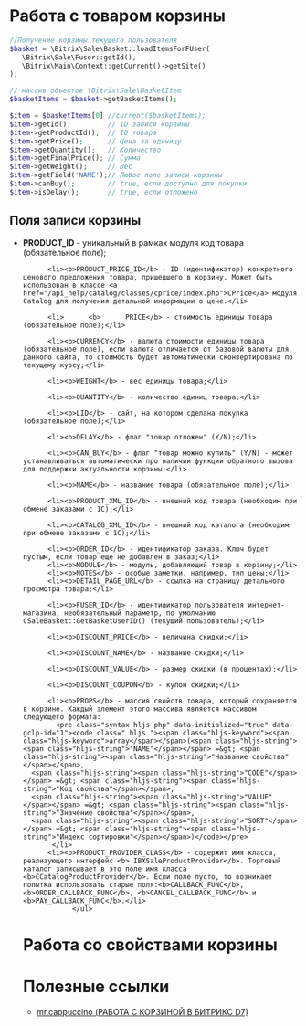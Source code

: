 # Работа с товаром корзины
```php
//Получение корзины текущего пользователя
$basket = \Bitrix\Sale\Basket::loadItemsForFUser(
   \Bitrix\Sale\Fuser::getId(),
   \Bitrix\Main\Context::getCurrent()->getSite()
);

// массив объектов \Bitrix\Sale\BasketItem
$basketItems = $basket->getBasketItems(); 

$item = $basketItems[0] //current($basketItems);
$item->getId();         // ID записи корзины
$item->getProductId();  // ID товара
$item->getPrice();      // Цена за единицу
$item->getQuantity();   // Количество
$item->getFinalPrice(); // Сумма
$item->getWeight();     // Вес
$item->getField('NAME');// Любое поле записи корзины
$item->canBuy();        // true, если доступно для покупки
$item->isDelay();       // true, если отложено
```

## Поля записи корзины
<ul> 			 
          <li><b>PRODUCT_ID</b> - уникальный в рамках модуля код товара (обязательное поле);</li>
         			 
          <li><b>PRODUCT_PRICE_ID</b> - ID (идентификатор) конкретного ценового предложения товара, пришедшего в корзину. Может быть использован в классе <a href="/api_help/catalog/classes/cprice/index.php">CPrice</a> модуля Catalog для получения детальной информации о цене.</li>
         			 
          <li> 		<b> 	 PRICE</b> - стоимость единицы товара (обязательное поле);</li>
         			 
          <li><b>CURRENCY</b> - валюта стоимости единицы товара (обязательное поле), если валюта отличается от базовой валюты для данного сайта, то стоимость будет автоматически сконвертирована по текущему курсу;</li>
         			 
          <li><b>WEIGHT</b> - вес единицы товара;</li>
         			 
          <li><b>QUANTITY</b> - количество единиц товара;</li>
         			 
          <li><b>LID</b> - сайт, на котором сделана покупка (обязательное поле);</li>
         			 
          <li><b>DELAY</b> - флаг "товар отложен" (Y/N);</li>
         			 
          <li><b>CAN_BUY</b> - флаг "товар можно купить" (Y/N) - может устанавливаться автоматически про наличии функции обратного вызова для поддержки актуальности корзины;</li>
         			 
          <li><b>NAME</b> - название товара (обязательное поле);</li>

          <li><b>PRODUCT_XML_ID</b> - внешний код товара (необходим при обмене заказами с 1С);</li>

          <li><b>CATALOG_XML_ID</b> - внешний код каталога (необходим при обмене заказами с 1С);</li>

          <li><b>ORDER_ID</b> - идентификатор заказа. Ключ будет пустым, если товар еще не добавлен в заказ;</li>
          <li><b>MODULE</b> - модуль, добавляющий товар в корзину;</li>
          <li><b>NOTES</b> - особые заметки, например, тип цены;</li>
          <li><b>DETAIL_PAGE_URL</b> - ссылка на страницу детального просмотра товара;</li>

          <li><b>FUSER_ID</b> - идентификатор пользователя интернет-магазина, необязательный параметр, по умолчанию CSaleBasket::GetBasketUserID() (текущий пользователь);</li>
         			 
          <li><b>DISCOUNT_PRICE</b> - величина скидки;</li>

          <li><b>DISCOUNT_NAME</b> - название скидки;</li>

          <li><b>DISCOUNT_VALUE</b> - размер скидки (в процентах);</li>

          <li><b>DISCOUNT_COUPON</b> - купон скидки;</li>

          <li><b>PROPS</b> - массив свойств товара, который сохраняется в корзине. Каждый элемент этого массива является массивом следующего формата: 		 
            <pre class="syntax hljs php" data-initialized="true" data-gclp-id="1"><code class=" hljs "><span class="hljs-keyword"><span class="hljs-keyword">array</span></span>(<span class="hljs-string"><span class="hljs-string">"NAME"</span></span> =&gt; <span class="hljs-string"><span class="hljs-string">"Название свойства"</span></span>,
      <span class="hljs-string"><span class="hljs-string">"CODE"</span></span> =&gt; <span class="hljs-string"><span class="hljs-string">"Код свойства"</span></span>, 
      <span class="hljs-string"><span class="hljs-string">"VALUE"</span></span> =&gt; <span class="hljs-string"><span class="hljs-string">"Значение свойства"</span></span>, 
      <span class="hljs-string"><span class="hljs-string">"SORT"</span></span> =&gt; <span class="hljs-string"><span class="hljs-string">"Индекс сортировки"</span></span>)</code></pre>
           </li>
          <li><b>PRODUCT_PROVIDER_CLASS</b> - содержит имя класса, реализующего интерфейс <b> IBXSaleProductProvider</b>. Торговый каталог записывает в это поле имя класса <b>CCatalogProductProvider</b>. Если поле пусто, то возникает попытка использовать старые поля:<b>CALLBACK_FUNC</b>, <b>ORDER_CALLBACK_FUNC</b>, <b>CANCEL_CALLBACK_FUNC</b> и <b>PAY_CALLBACK_FUNC</b>.</li>
         		</ul>

# Работа со свойствами корзины


# Полезные ссылки
* [mr.cappuccino (РАБОТА С КОРЗИНОЙ В БИТРИКС D7)](https://mrcappuccino.ru/blog/post/work-with-basket-bitrix-d7)

